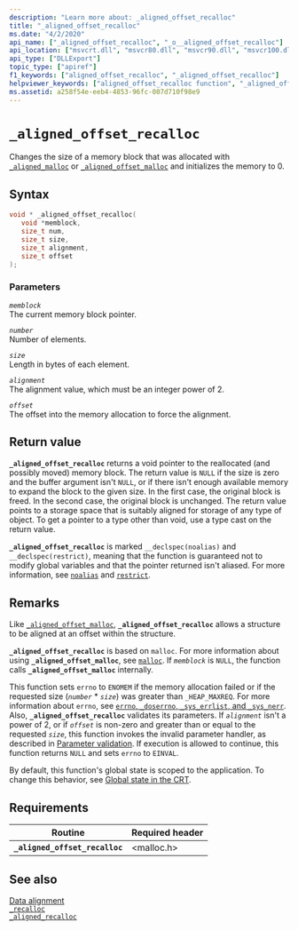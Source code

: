 ```yaml
---
description: "Learn more about: _aligned_offset_recalloc"
title: "_aligned_offset_recalloc"
ms.date: "4/2/2020"
api_name: ["_aligned_offset_recalloc", "_o__aligned_offset_recalloc"]
api_location: ["msvcrt.dll", "msvcr80.dll", "msvcr90.dll", "msvcr100.dll", "msvcr100_clr0400.dll", "msvcr110.dll", "msvcr110_clr0400.dll", "msvcr120.dll", "msvcr120_clr0400.dll", "ucrtbase.dll", "api-ms-win-crt-heap-l1-1-0.dll", "api-ms-win-crt-private-l1-1-0.dll"]
api_type: ["DLLExport"]
topic_type: ["apiref"]
f1_keywords: ["aligned_offset_recalloc", "_aligned_offset_recalloc"]
helpviewer_keywords: ["aligned_offset_recalloc function", "_aligned_offset_recalloc function"]
ms.assetid: a258f54e-eeb4-4853-96fc-007d710f98e9
---
```

# `_aligned_offset_recalloc`

Changes the size of a memory block that was allocated with [`_aligned_malloc`](aligned-malloc.md) or [`_aligned_offset_malloc`](aligned-offset-malloc.md) and initializes the memory to 0.

## Syntax

```C
void * _aligned_offset_recalloc(
   void *memblock,
   size_t num,
   size_t size,
   size_t alignment,
   size_t offset
);
```

### Parameters

*`memblock`*\
The current memory block pointer.

*`number`*\
Number of elements.

*`size`*\
Length in bytes of each element.

*`alignment`*\
The alignment value, which must be an integer power of 2.

*`offset`*\
The offset into the memory allocation to force the alignment.

## Return value

**`_aligned_offset_recalloc`** returns a void pointer to the reallocated (and possibly moved) memory block. The return value is `NULL` if the size is zero and the buffer argument isn't `NULL`, or if there isn't enough available memory to expand the block to the given size. In the first case, the original block is freed. In the second case, the original block is unchanged. The return value points to a storage space that is suitably aligned for storage of any type of object. To get a pointer to a type other than void, use a type cast on the return value.

**`_aligned_offset_recalloc`** is marked `__declspec(noalias)` and `__declspec(restrict)`, meaning that the function is guaranteed not to modify global variables and that the pointer returned isn't aliased. For more information, see [`noalias`](../../cpp/noalias.md) and [`restrict`](../../cpp/restrict.md).

## Remarks

Like [`_aligned_offset_malloc`](aligned-offset-malloc.md), **`_aligned_offset_recalloc`** allows a structure to be aligned at an offset within the structure.

**`_aligned_offset_recalloc`** is based on `malloc`. For more information about using **`_aligned_offset_malloc`**, see [`malloc`](malloc.md). If *`memblock`* is `NULL`, the function calls **`_aligned_offset_malloc`** internally.

This function sets `errno` to `ENOMEM` if the memory allocation failed or if the requested size (*`number`* * *`size`*) was greater than `_HEAP_MAXREQ`. For more information about `errno`, see [`errno`, `_doserrno`, `_sys_errlist`, and `_sys_nerr`](../errno-doserrno-sys-errlist-and-sys-nerr.md). Also, **`_aligned_offset_recalloc`** validates its parameters. If *`alignment`* isn't a power of 2, or if *`offset`* is non-zero and greater than or equal to the requested *`size`*, this function invokes the invalid parameter handler, as described in [Parameter validation](../parameter-validation.md). If execution is allowed to continue, this function returns `NULL` and sets `errno` to `EINVAL`.

By default, this function's global state is scoped to the application. To change this behavior, see [Global state in the CRT](../global-state.md).

## Requirements

| Routine | Required header |
|---|---|
| **`_aligned_offset_recalloc`** | \<malloc.h> |

## See also

[Data alignment](../data-alignment.md)\
[`_recalloc`](recalloc.md)\
[`_aligned_recalloc`](aligned-recalloc.md)
